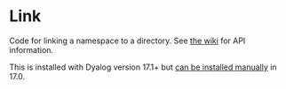 # Link
Code for linking a namespace to a directory. See [the wiki](https://github.com/Dyalog/link/wiki) for API information.

This is installed with Dyalog version 17.1+ but [can be installed manually](/StartupSession/Link/Install#installation) in 17.0.
